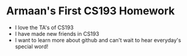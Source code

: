 # **Armaan's First CS193 Homework**

- I love the TA's of CS193
- I have made new friends in CS193
- I want to learn more about github and can't wait to hear everyday's special word!

